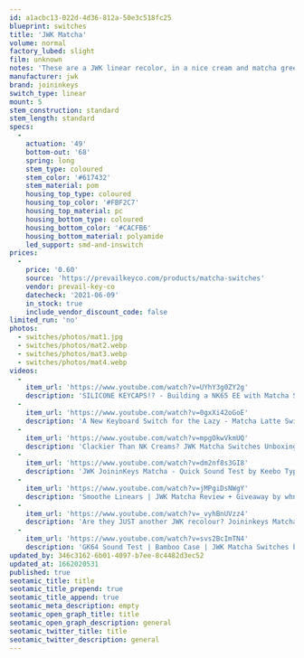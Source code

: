 ```yaml
---
id: a1acbc13-022d-4d36-812a-50e3c518fc25
blueprint: switches
title: 'JWK Matcha'
volume: normal
factory_lubed: slight
film: unknown
notes: 'These are a JWK linear recolor, in a nice cream and matcha green colorway.'
manufacturer: jwk
brand: joininkeys
switch_type: linear
mount: 5
stem_construction: standard
stem_length: standard
specs:
  -
    actuation: '49'
    bottom-out: '68'
    spring: long
    stem_type: coloured
    stem_color: '#617432'
    stem_material: pom
    housing_top_type: coloured
    housing_top_color: '#FBF2C7'
    housing_top_material: pc
    housing_bottom_type: coloured
    housing_bottom_color: '#CACFB6'
    housing_bottom_material: polyamide
    led_support: smd-and-inswitch
prices:
  -
    price: '0.60'
    source: 'https://prevailkeyco.com/products/matcha-switches'
    vendor: prevail-key-co
    datecheck: '2021-06-09'
    in_stock: true
    include_vendor_discount_code: false
limited_run: 'no'
photos:
  - switches/photos/mat1.jpg
  - switches/photos/mat2.webp
  - switches/photos/mat3.webp
  - switches/photos/mat4.webp
videos:
  -
    item_url: 'https://www.youtube.com/watch?v=UYhY3g0ZY2g'
    description: 'SILICONE KEYCAPS!? - Building a NK65 EE with Matcha Switches by  Hipyo Tech'
  -
    item_url: 'https://www.youtube.com/watch?v=0gxXi42oGoE'
    description: 'A New Keyboard Switch for the Lazy - Matcha Latte Switches by Andy V Nguyen'
  -
    item_url: 'https://www.youtube.com/watch?v=mpgOkwVkmUQ'
    description: 'Clackier Than NK Creams? JWK Matcha Switches Unboxing, Review, Typing Sounds ASMR with EPBT and MT3 by bored bear'
  -
    item_url: 'https://www.youtube.com/watch?v=dm2nf8s3GI8'
    description: 'JWK JoininKeys Matcha - Quick Sound Test by Keebo Types'
  -
    item_url: 'https://www.youtube.com/watch?v=jMPgiDsNWgY'
    description: 'Smoothe Linears | JWK Matcha Review + Giveaway by whnkeys - Custom Tastaturen'
  -
    item_url: 'https://www.youtube.com/watch?v=_vyhBnUVzz4'
    description: 'Are they JUST another JWK recolour? Joininkeys Matcha sound test by Keebaholics'
  -
    item_url: 'https://www.youtube.com/watch?v=svs2BcImTN4'
    description: 'GK64 Sound Test | Bamboo Case | JWK Matcha Switches by sushijades'
updated_by: 346c3162-6b01-4097-b7ee-8c4482d3ec52
updated_at: 1662020531
published: true
seotamic_title: title
seotamic_title_prepend: true
seotamic_title_append: true
seotamic_meta_description: empty
seotamic_open_graph_title: title
seotamic_open_graph_description: general
seotamic_twitter_title: title
seotamic_twitter_description: general
---
```

